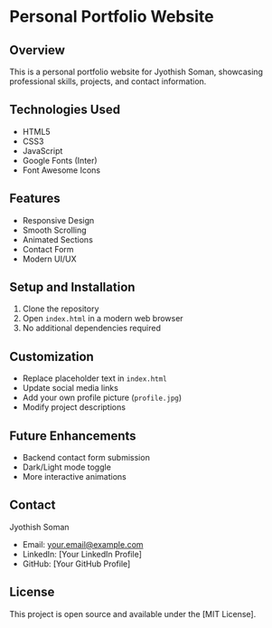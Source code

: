 # Personal Portfolio Website

## Overview
This is a personal portfolio website for Jyothish Soman, showcasing professional skills, projects, and contact information.

## Technologies Used
- HTML5
- CSS3
- JavaScript
- Google Fonts (Inter)
- Font Awesome Icons

## Features
- Responsive Design
- Smooth Scrolling
- Animated Sections
- Contact Form
- Modern UI/UX

## Setup and Installation
1. Clone the repository
2. Open `index.html` in a modern web browser
3. No additional dependencies required

## Customization
- Replace placeholder text in `index.html`
- Update social media links
- Add your own profile picture (`profile.jpg`)
- Modify project descriptions

## Future Enhancements
- Backend contact form submission
- Dark/Light mode toggle
- More interactive animations

## Contact
Jyothish Soman
- Email: your.email@example.com
- LinkedIn: [Your LinkedIn Profile]
- GitHub: [Your GitHub Profile]

## License
This project is open source and available under the [MIT License].

